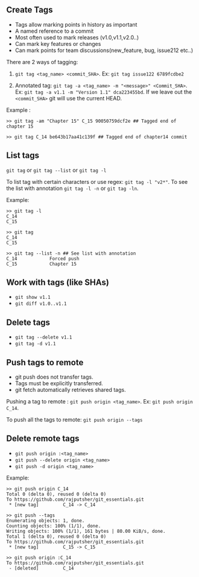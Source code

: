 ## Create Tags

- Tags allow marking points in history as important
- A named reference to a commit
- Most often used to mark releases (v1.0,v1.1,v2.0..)
- Can mark key features or changes 
- Can mark points for team discussions(new_feature, bug, issue212 etc..)

There are 2 ways of tagging: <br/>
1. `git tag <tag_name> <commit_SHA>`. Ex: `git tag issue122 6789fcdbe2`

2. Annotated tag: `git tag -a <tag_name> -m "<message>" <Commit_SHA>`. <br/> Ex: `git tag -a v1.1 -m "Version 1.1" dca223455bd`. If we leave out the `<commit_SHA>` git will use the current HEAD.

Example :
```
>> git tag -am "Chapter 15" C_15 90050759dcf2e ## Tagged end of chapter 15

>> git tag C_14 be643b17aa41c139f ## Tagged end of chapter14 commit
```
## List tags

`git tag` or `git tag --list` or `git tag -l`

To list tag with certain characters or use regex: `git tag -l "v2*"`. To see the list with annotation `git tag -l -n` or `git tag -ln`.

Example: 
```
>> git tag -l
C_14
C_15

>> git tag
C_14
C_15

>> git tag --list -n ## See list with annotation
C_14            Forced push
C_15            Chapter 15
```
## Work with tags (like SHAs)

- `git show v1.1`
- `git diff v1.0..v1.1`

## Delete tags

- `git tag --delete v1.1`
- `git tag -d v1.1`

## Push tags to remote

- git push does not transfer tags.
- Tags must be explicitly transferred.
- git fetch automatically retrieves shared tags.

Pushing a tag to remote : `git push origin <tag_name>`. Ex: `git push origin C_14`.

To push all the tags to remote: `git push origin --tags`

## Delete remote tags 

- `git push origin :<tag_name>`
- `git push --delete origin <tag_name>`
- `git push -d origin <tag_name>`

Example:
```
>> git push origin C_14
Total 0 (delta 0), reused 0 (delta 0)
To https://github.com/rajputsher/git_essentials.git
 * [new tag]         C_14 -> C_14

>> git push --tags
Enumerating objects: 1, done.
Counting objects: 100% (1/1), done.
Writing objects: 100% (1/1), 161 bytes | 80.00 KiB/s, done.
Total 1 (delta 0), reused 0 (delta 0)
To https://github.com/rajputsher/git_essentials.git
 * [new tag]         C_15 -> C_15

>> git push origin :C_14
To https://github.com/rajputsher/git_essentials.git
 - [deleted]         C_14
```


